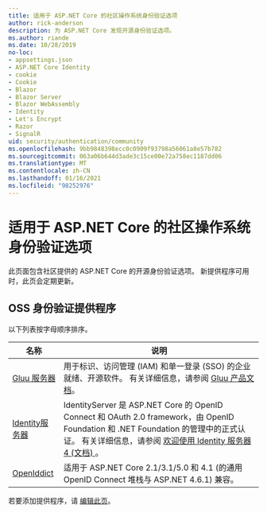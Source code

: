 ```yaml
---
title: 适用于 ASP.NET Core 的社区操作系统身份验证选项
author: rick-anderson
description: 为 ASP.NET Core 发现开源身份验证选项。
ms.author: riande
ms.date: 10/28/2019
no-loc:
- appsettings.json
- ASP.NET Core Identity
- cookie
- Cookie
- Blazor
- Blazor Server
- Blazor WebAssembly
- Identity
- Let's Encrypt
- Razor
- SignalR
uid: security/authentication/community
ms.openlocfilehash: 9bb9848398ecc0c0909f93798a56061a8e57b782
ms.sourcegitcommit: 063a06b644d3ade3c15ce00e72a758ec1187dd06
ms.translationtype: MT
ms.contentlocale: zh-CN
ms.lasthandoff: 01/16/2021
ms.locfileid: "98252976"
---
```

# <a name="community-oss-authentication-options-for-aspnet-core"></a>适用于 ASP.NET Core 的社区操作系统身份验证选项

此页面包含社区提供的 ASP.NET Core 的开源身份验证选项。 新提供程序可用时，此页会定期更新。

## <a name="oss-authentication-providers"></a>OSS 身份验证提供程序

以下列表按字母顺序排序。

| 名称 | 说明 |
| ---- | ----------- |
| [Gluu 服务器](https://gluu.org/) | 用于标识、访问管理 (IAM) 和单一登录 (SSO) 的企业就绪、开源软件。 有关详细信息，请参阅 [Gluu 产品文档](https://gluu.org/docs/)。 |
| [Identity服务器](https://identityserver.io/) | IdentityServer 是 ASP.NET Core 的 OpenID Connect 和 OAuth 2.0 framework，由 OpenID Foundation 和 .NET Foundation 的管理中的正式认证。 有关详细信息，请参阅 [欢迎使用 Identity 服务器 4 (文档) ](https://identityserver4.readthedocs.io/en/latest/)。 |
| [OpenIddict](https://github.com/openiddict/openiddict-core) | 适用于 ASP.NET Core 2.1/3.1/5.0 和 4.1 (的通用 OpenID Connect 堆栈与 ASP.NET 4.6.1) 兼容。 |

若要添加提供程序，请 [编辑此页](https://github.com/login?return_to=https%3A%2F%2Fgithub.com%2Faspnet%2FDocs%2Fedit%2Fmaster%2Faspnetcore%2Fsecurity%2Fauthentication%2Fcommunity.md)。
